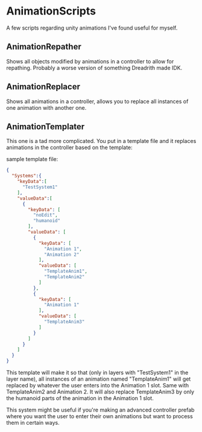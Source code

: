 # AnimationScripts
A few scripts regarding unity animations I've found useful for myself.

## AnimationRepather
Shows all objects modified by animations in a controller to allow for repathing. Probably a worse version of something Dreadrith made IDK.

## AnimationReplacer
Shows all animations in a controller, allows you to replace all instances of one animation with another one.

## AnimationTemplater
This one is a tad more complicated. You put in a template file and it replaces animations in the controller based on the template:

sample template file:
```json
{
  "Systems":{
    "keyData":[
      "TestSystem1"
    ],
    "valueData":[
      {
        "keyData": [
          "noEdit",
          "humanoid"
        ],
        "valueData": [
          {
            "keyData": [
              "Animation 1",
              "Animation 2"
            ],
            "valueData": [
              "TemplateAnim1",
              "TemplateAnim2"
            ]
          },
          {
            "keyData": [
              "Animation 1"
            ],
            "valueData": [
              "TemplateAnim3"
            ]
          }
        ]
      }
    ]
  }
}
```

This template will make it so that (only in layers with "TestSystem1" in the layer name), all instances of an animation named "TemplateAnim1" will  get replaced by whatever the user enters into the Animation 1 slot. Same with TemplateAnim2 and Animation 2. It will also replace TemplateAnim3 by only the humanoid parts of the animation in the Animation 1 slot.

This system might be useful if you're making an advanced controller prefab where you want the user to enter their own animations but want to process them in certain ways.